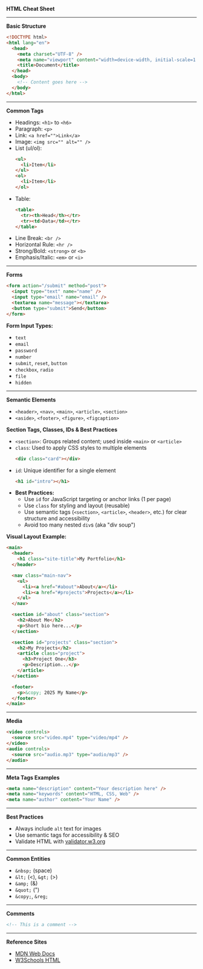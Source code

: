 **HTML Cheat Sheet**

---

**Basic Structure**

```html
<!DOCTYPE html>
<html lang="en">
  <head>
    <meta charset="UTF-8" />
    <meta name="viewport" content="width=device-width, initial-scale=1.0" />
    <title>Document</title>
  </head>
  <body>
    <!-- Content goes here -->
  </body>
</html>
```

---

**Common Tags**

- Headings: `<h1>` to `<h6>`
- Paragraph: `<p>`
- Link: `<a href="">Link</a>`
- Image: `<img src="" alt="" />`
- List (ul/ol):
  ```html
  <ul>
    <li>Item</li>
  </ul>
  <ol>
    <li>Item</li>
  </ol>
  ```
- Table:
  ```html
  <table>
    <tr><th>Head</th></tr>
    <tr><td>Data</td></tr>
  </table>
  ```
- Line Break: `<br />`
- Horizontal Rule: `<hr />`
- Strong/Bold: `<strong>` or `<b>`
- Emphasis/Italic: `<em>` or `<i>`

---

**Forms**

```html
<form action="/submit" method="post">
  <input type="text" name="name" />
  <input type="email" name="email" />
  <textarea name="message"></textarea>
  <button type="submit">Send</button>
</form>
```

**Form Input Types:**

- `text`
- `email`
- `password`
- `number`
- `submit`, `reset`, `button`
- `checkbox`, `radio`
- `file`
- `hidden`

---

**Semantic Elements**

- `<header>`, `<nav>`, `<main>`, `<article>`, `<section>`
- `<aside>`, `<footer>`, `<figure>`, `<figcaption>`

**Section Tags, Classes, IDs & Best Practices**

- `<section>`: Groups related content; used inside `<main>` or `<article>`
- `class`: Used to apply CSS styles to multiple elements
  ```html
  <div class="card"></div>
  ```
- `id`: Unique identifier for a single element
  ```html
  <h1 id="intro"></h1>
  ```
- **Best Practices:**
  - Use `id` for JavaScript targeting or anchor links (1 per page)
  - Use `class` for styling and layout (reusable)
  - Use semantic tags (`<section>`, `<article>`, `<header>`, etc.) for clear structure and accessibility
  - Avoid too many nested `div`s (aka "div soup")

**Visual Layout Example:**

```html
<main>
  <header>
    <h1 class="site-title">My Portfolio</h1>
  </header>

  <nav class="main-nav">
    <ul>
      <li><a href="#about">About</a></li>
      <li><a href="#projects">Projects</a></li>
    </ul>
  </nav>

  <section id="about" class="section">
    <h2>About Me</h2>
    <p>Short bio here...</p>
  </section>

  <section id="projects" class="section">
    <h2>My Projects</h2>
    <article class="project">
      <h3>Project One</h3>
      <p>Description...</p>
    </article>
  </section>

  <footer>
    <p>&copy; 2025 My Name</p>
  </footer>
</main>
```

---

**Media**

```html
<video controls>
  <source src="video.mp4" type="video/mp4" />
</video>
<audio controls>
  <source src="audio.mp3" type="audio/mp3" />
</audio>
```

---

**Meta Tags Examples**

```html
<meta name="description" content="Your description here" />
<meta name="keywords" content="HTML, CSS, Web" />
<meta name="author" content="Your Name" />
```

---

**Best Practices**

- Always include `alt` text for images
- Use semantic tags for accessibility & SEO
- Validate HTML with [validator.w3.org](https://validator.w3.org)

---

**Common Entities**

- `&nbsp;` (space)
- `&lt;` (<), `&gt;` (>)
- `&amp;` (&)
- `&quot;` (")
- `&copy;`, `&reg;`

---

**Comments**

```html
<!-- This is a comment -->
```

---

**Reference Sites**

- [MDN Web Docs](https://developer.mozilla.org/en-US/docs/Web/HTML)
- [W3Schools HTML](https://www.w3schools.com/html/)

